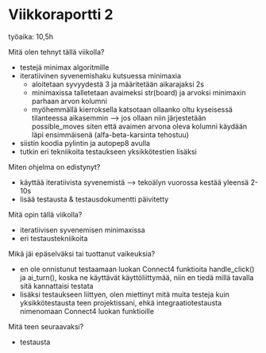 # Viikkoraportti 2

työaika: 10,5h

Mitä olen tehnyt tällä viikolla?

- testejä minimax algoritmille
- iteratiivinen syvenemishaku kutsuessa minimaxia
  - aloitetaan syvyydestä 3 ja määritetään aikarajaksi 2s
  - minimaxissa talletetaan avaimeksi str(board) ja arvoksi minimaxin parhaan arvon kolumni
  - myöhemmällä kierroksella katsotaan ollaanko oltu kyseisessä tilanteessa aikasemmin --> jos ollaan niin järjestetään possible_moves siten että avaimen arvona oleva kolumni käydään läpi ensimmäisenä (alfa-beta-karsinta tehostuu)
- siistin koodia pylintin ja autopep8 avulla
- tutkin eri tekniikoita testaukseen yksikkötestien lisäksi

Miten ohjelma on edistynyt?

- käyttää iteratiivista syvenemistä --> tekoälyn vuorossa kestää yleensä 2-10s
- lisää testausta & testausdokumentti päivitetty

Mitä opin tällä viikolla?

- iteratiivisen syvenemisen minimaxissa
- eri testaustekniikoita

Mikä jäi epäselväksi tai tuottanut vaikeuksia?

- en ole onnistunut testaamaan luokan Connect4 funktioita handle_click() ja ai_turn(), koska ne käyttävät käyttöliittymää, niin en tiedä millä tavalla sitä kannattaisi testata
- lisäksi testaukseen liittyen, olen miettinyt mitä muita testeja kuin yksikkötestausta teen projektissani, ehkä integraatiotestausta nimenomaan Connect4 luokan funktioille

Mitä teen seuraavaksi?

- testausta
